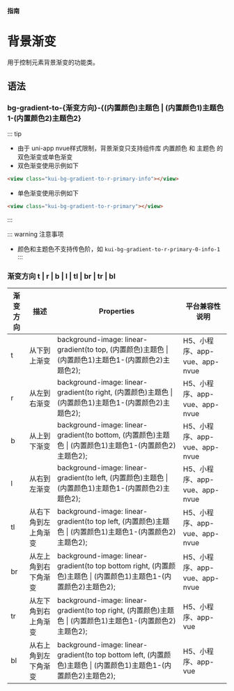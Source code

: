#### <span class="text-lg text-gray-500 font-normal">指南</span>

<div class="w-screen"></div>

# 背景渐变
<a-typography-text>
    用于控制元素背景渐变的功能类。
</a-typography-text>

<CssPrefix />

## 语法
### bg-gradient-to-\{渐变方向\}-\{(内置颜色)主题色 | (内置颜色1)主题色1-(内置颜色2)主题色2\}
::: tip
+ 由于 <a-link href="https://uniapp.dcloud.net.cn/tutorial/nvue-css.html">uni-app nvue样式限制</a-link>，背景渐变只支持组件库 <a-link href="../palette">内置颜色</a-link> 和 <a-link href="../token">主题色</a-link> 的双色渐变或单色渐变
+ 双色渐变使用示例如下
```html
<view class="kui-bg-gradient-to-r-primary-info"></view>
```
+ 单色渐变使用示例如下
```html
<view class="kui-bg-gradient-to-r-primary"></view>
```
:::

::: warning 注意事项
+ 颜色和主题色不支持传色阶，如 `kui-bg-gradient-to-r-primary-0-info-1` 
:::

### 渐变方向 t | r | b | l | tl | br | tr | bl
| 渐变方向 | 描述 | Properties | 平台兼容性说明
| --- | --- |  --- | ---
| <a-link status="success">t</a-link> | 从下到上渐变 | <a-link>background-image: linear-gradient(to top, (内置颜色)主题色 \| (内置颜色1)主题色1-(内置颜色2)主题色2);</a-link> | H5、小程序、app-vue、app-nvue
| <a-link status="success">r</a-link> | 从左到右渐变 | <a-link>background-image: linear-gradient(to right, (内置颜色)主题色 \| (内置颜色1)主题色1-(内置颜色2)主题色2);</a-link> | H5、小程序、app-vue、app-nvue
| <a-link status="success">b</a-link> | 从上到下渐变 | <a-link>background-image: linear-gradient(to bottom, (内置颜色)主题色 \| (内置颜色1)主题色1-(内置颜色2)主题色2);</a-link> | H5、小程序、app-vue、app-nvue
| <a-link status="success">l</a-link> | 从右到左渐变 | <a-link>background-image: linear-gradient(to left, (内置颜色)主题色 \| (内置颜色1)主题色1-(内置颜色2)主题色2);</a-link> | H5、小程序、app-vue、app-nvue
| <a-link status="success">tl</a-link> | 从右下角到左上角渐变 | <a-link>background-image: linear-gradient(to top left, (内置颜色)主题色 \| (内置颜色1)主题色1-(内置颜色2)主题色2);</a-link> | H5、小程序、app-vue、app-nvue
| <a-link status="success">br</a-link> | 从左上角到右下角渐变 | <a-link>background-image: linear-gradient(to top bottom right, (内置颜色)主题色 \| (内置颜色1)主题色1-(内置颜色2)主题色2);</a-link> | H5、小程序、app-vue、app-nvue
| <a-link status="success">tr</a-link> | 从左下角到右上角渐变 | <a-link>background-image: linear-gradient(to top right, (内置颜色)主题色 \| (内置颜色1)主题色1-(内置颜色2)主题色2);</a-link> | H5、小程序、app-vue
| <a-link status="success">bl</a-link> | 从右上角到左下角渐变 | <a-link>background-image: linear-gradient(to top bottom left, (内置颜色)主题色 \| (内置颜色1)主题色1-(内置颜色2)主题色2);</a-link> | H5、小程序、app-vue